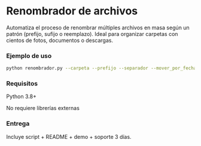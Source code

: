 # Renombrador de archivos

Automatiza el proceso de renombrar múltiples archivos en masa según un patrón (prefijo, sufijo o reemplazo). Ideal para organizar carpetas con cientos de fotos, documentos o descargas.

### Ejemplo de uso
```bash
python renombrador.py --carpeta --prefijo --separador --mover_por_fecha --seco
```

### Requisitos
Python 3.8+

No requiere librerías externas

### Entrega
Incluye script + README + demo + soporte 3 días.